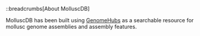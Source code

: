 <!--
Content to display at /help/about
-->

::breadcrumbs[About MolluscDB]

MolluscDB has been built using [GenomeHubs](https://github.com/genomehubs/genomehubs) as a searchable resource for mollusc genome assemblies and assembly features.
